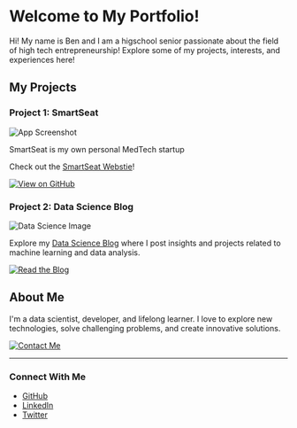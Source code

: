 # Welcome to My Portfolio!
Hi! My name is Ben and I am a higschool senior passionate about the field of high tech entrepreneurship!
Explore some of my projects, interests, and experiences here!

## My Projects

### Project 1: SmartSeat
![App Screenshot](assets/app-screenshot.jpg)

SmartSeat is my own personal MedTech startup

Check out the [SmartSeat Webstie](https://www.smartseattech.com)!

[![View on GitHub](https://img.shields.io/badge/View_on_GitHub-181717?style=for-the-badge&logo=github)](https://github.com/your-username/awesome-app)

### Project 2: Data Science Blog
![Data Science Image](assets/data-science.jpg)

Explore my [Data Science Blog](https://your-username.github.io/data-science-blog) where I post insights and projects related to machine learning and data analysis.

[![Read the Blog](https://img.shields.io/badge/Read_the_Blog-blue?style=for-the-badge)](https://your-username.github.io/data-science-blog)

## About Me

I'm a data scientist, developer, and lifelong learner. I love to explore new technologies, solve challenging problems, and create innovative solutions.

[![Contact Me](https://img.shields.io/badge/Contact_Me-28a745?style=for-the-badge)](mailto:your-email@example.com)

---

### Connect With Me

- [GitHub](https://github.com/your-username)
- [LinkedIn](https://linkedin.com/in/your-username)
- [Twitter](https://twitter.com/your-username)
